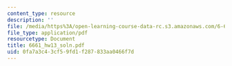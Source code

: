 ```yaml
---
content_type: resource
description: ''
file: /media/https%3A/open-learning-course-data-rc.s3.amazonaws.com/6-661-receivers-antennas-and-signals-spring-2003/0fa7a3c43cf59fd1f287833aa0466f7d_6661_hw13_soln.pdf
file_type: application/pdf
resourcetype: Document
title: 6661_hw13_soln.pdf
uid: 0fa7a3c4-3cf5-9fd1-f287-833aa0466f7d
---
```

